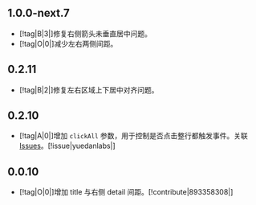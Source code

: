 ## 1.0.0-next.7

- [!tag|B|3|]修复右侧箭头未垂直居中问题。
- [!tag|O|0|]减少左右两侧间距。

## 0.2.11

- [!tag|B|2|]修复左右区域上下居中对齐问题。

## 0.2.10

- [!tag|A|0|]增加 `clickAll` 参数，用于控制是否点击整行都触发事件。关联 [Issues](https://github.com/any-tdf/stdf/issues/7)。[!issue|yuedanlabs|]

## 0.0.10

- [!tag|O|0|]增加 title 与右侧 detail 间距。[!contribute|893358308|]
